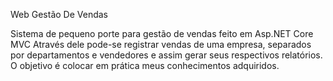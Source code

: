 Web Gestão De Vendas


Sistema de pequeno porte para gestão de vendas feito em Asp.NET Core MVC
Através dele pode-se registrar vendas de uma empresa, separados por departamentos e vendedores e assim
gerar seus respectivos relatórios.
O objetivo é colocar em prática meus conhecimentos adquiridos.